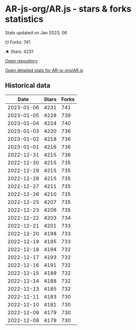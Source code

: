 # AR-js-org/AR.js - stars & forks statistics

Stats updated on Jan 2023, 06

☋ Forks: 741

★ Stars: 4231

[Open repository](https://github.com/AR-js-org/AR.js)

[Open detailed stats for AR-js-org/AR.js](https://reviewgithub.com/rep/AR-js-org/AR.js)

## Historical data
| Date | Stars | Forks |
|------|-------|-------|
| 2023-01-06 | 4231 | 741 | 
| 2023-01-05 | 4228 | 739 | 
| 2023-01-04 | 4224 | 740 | 
| 2023-01-03 | 4220 | 736 | 
| 2023-01-02 | 4218 | 736 | 
| 2023-01-01 | 4216 | 736 | 
| 2022-12-31 | 4215 | 736 | 
| 2022-12-30 | 4215 | 735 | 
| 2022-12-29 | 4215 | 735 | 
| 2022-12-28 | 4215 | 735 | 
| 2022-12-27 | 4211 | 735 | 
| 2022-12-26 | 4210 | 735 | 
| 2022-12-25 | 4207 | 735 | 
| 2022-12-23 | 4206 | 735 | 
| 2022-12-22 | 4203 | 734 | 
| 2022-12-21 | 4201 | 733 | 
| 2022-12-20 | 4198 | 733 | 
| 2022-12-19 | 4195 | 733 | 
| 2022-12-18 | 4194 | 732 | 
| 2022-12-17 | 4193 | 732 | 
| 2022-12-16 | 4191 | 732 | 
| 2022-12-15 | 4189 | 732 | 
| 2022-12-14 | 4188 | 732 | 
| 2022-12-13 | 4185 | 732 | 
| 2022-12-11 | 4183 | 730 | 
| 2022-12-10 | 4181 | 730 | 
| 2022-12-09 | 4179 | 730 | 
| 2022-12-08 | 4179 | 730 | 

